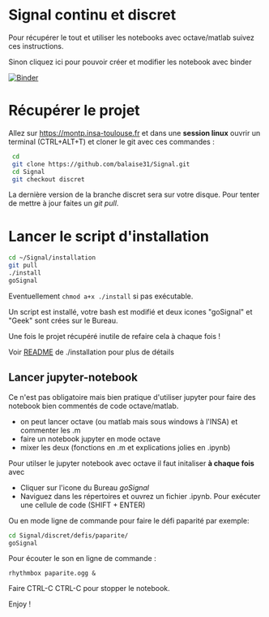 # Signal continu et discret

Pour récupérer le tout et utiliser les notebooks avec octave/matlab suivez ces instructions.

Sinon cliquez ici pour pouvoir créer et modifier les notebook avec binder

[![Binder](https://mybinder.org/badge_logo.svg)](https://mybinder.org/v2/gh/balaise31/Signal/tps)

# Récupérer le projet
Allez sur https://montp.insa-toulouse.fr et dans une **session linux** ouvrir un terminal (CTRL+ALT+T) et cloner le git
avec ces commandes :
```bash
 cd
 git clone https://github.com/balaise31/Signal.git
 cd Signal
 git checkout discret
 ```
La dernière version de la branche discret sera sur votre disque. Pour tenter de mettre à jour faites un *git pull*.

# Lancer le script d'installation
```bash
cd ~/Signal/installation
git pull
./install
goSignal
```
Eventuellement ``chmod a+x ./install`` si pas exécutable.

Un script est installé, votre bash est modifié et deux icones "goSignal" et "Geek" sont crées sur le Bureau.

Une fois le projet récupéré inutile de refaire cela à chaque fois !

Voir [README](https://github.com/balaise31/Signal/tree/discret/installation) de ./installation pour plus de détails

## Lancer jupyter-notebook

Ce n'est pas obligatoire mais bien pratique d'utiliser jupyter pour faire des notebook bien commentés de code octave/matlab.
  * on peut lancer octave (ou matlab mais sous windows à l'INSA) et commenter les .m
  * faire un notebook jupyter en mode octave
  * mixer les deux (fonctions en .m et explications jolies en .ipynb)

Pour utilser le jupyter notebook avec octave il faut initaliser **à chaque fois** avec

  - Cliquer sur l'icone du Bureau *goSignal* 
  - Naviguez dans les répertoires et ouvrez un fichier .ipynb.
       Pour exécuter une cellule de code (SHIFT + ENTER)

Ou en mode ligne de commande pour faire le défi paparité par exemple:
```bash
cd Signal/discret/defis/paparite/
goSignal
```
Pour écouter le son en ligne de commande :

    rhythmbox paparite.ogg &

 Faire CTRL-C CTRL-C pour stopper le notebook.
 
Enjoy !
